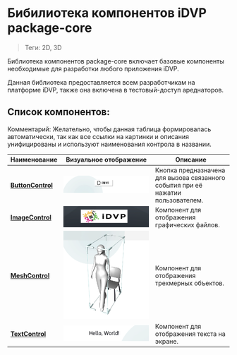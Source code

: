 # Бибилиотека компонентов iDVP package-core
> Теги: 2D, 3D

Библиотека компонентов package-core включает базовые компоненты необходимые для разработки любого приложения iDVP.

Данная библиотека предоставляется всем разработчикам на платформе iDVP, также она включена в тестовый-доступ ареднаторов.

## Список компонентов:

Комментарий: Желательно, чтобы данная таблица формировалась автоматически, так как все ссылки на картинки и описания унифицированы и используют наименования контрола в названии.

| **Наименование**                         | **Визуальное отображение**               | **Описание**                             |
| ---------------------------------------- | ---------------------------------------- | ---------------------------------------- |
| [**ButtonControl**](ButtonControl/README.md) | ![](ButtonControl/screenshots/presentation_buttoncontrol_main.PNG) | Кнопка предназначена для вызова связанного события при её нажатии пользователем. |
| **[ImageControl](ImageControl/README.md)** | ![](ImageControl/.screenshots/ImageControl.png) | Компонент для отображения графических файлов. |
| **[MeshControl](MeshControl/README.md)** | ![](MeshControl/.screenshots/MeshControl.png) | Компонент для отображения трехмерных объектов. |
| **[TextControl](TextControl/README.md)** | ![](TextControl/.screenshots/TextControl.png) | Компонент для отображения текста на экране. |

